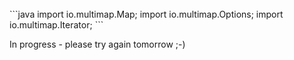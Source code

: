 <br>
```java
import io.multimap.Map;
import io.multimap.Options;
import io.multimap.Iterator;
```

In progress - please try again tomorrow ;-)

<!--
## Map.Map

`Map(Path directory, Options options) throws Exception`

Constructor that opens or creates a map in `directory`.

Throws: `java.lang.Exception` if something went wrong.

```java
Options options = new Options();
options.setBlockSize(512);
options.setBlockPoolMemory(GiB(2));
options.setCreateIfMissing(true);

multimap::Map map;
map.Open("/path/to/multimap", options);
```
-->

